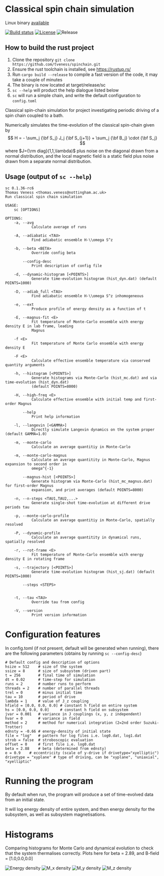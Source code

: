 # Classical spin chain simulation

Linux binary [available](https://github.com/tveness/spinchain/releases)

[![Build status](https://img.shields.io/github/actions/workflow/status/tveness/spinchain/rust.yml?style=for-the-badge)](https://github.com/tveness/spinchain/actions/workflows/rust.yml)
[![License](https://img.shields.io/github/license/tveness/spinchain?style=for-the-badge)](https://opensource.org/license/agpl-v3)
![Release](https://img.shields.io/github/v/tag/tveness/spinchain?label=latest%20release&style=for-the-badge)

## How to build the rust project

1. Clone the repository `git clone https://github.com/tveness/spinchain.git`
2. Ensure the rust toolchain is installed, see https://rustup.rs/
3. Run `cargo build --release` to compile a fast version of the code, it may
   take a couple of minutes
4. The binary is now located at target/release/sc
5. `sc --help` will product the help dialogue listed below
6. `sc` will run a simple chain, and write the default configuration to `config.toml`



Classical spin-chain simulation for project investigating periodic driving of a
spin chain coupled to a bath.

Numerically simulates the time-evolution of the classical spin-chain given by
$$
H = - \sum_j  {\bf S_j} J_j {\bf S_{j+1}} + \sum_j {\bf B_j} \cdot {\bf S_j}
$$
where $J={\rm diag}(1,1,\lambda)$ plus noise on the diagonal drawn from a
normal distribution, and the local magnetic field is a static field plus noise
drawn from a separate normal distribution.

## Usage (output of `sc --help`)
```
sc 0.1.36-rc6
Thomas Veness <thomas.veness@nottingham.ac.uk>
Run classical spin chain simulation

USAGE:
    sc [OPTIONS]

OPTIONS:
    -a, --avg
            Calculate average of runs

    -A, --adiabatic <TAU>
            Find adiabatic ensemble H-\\omega S^z

    -b, --beta <BETA>
            Override config beta

        --config-desc
            Print description of config file

    -d, --dynamic-histogram [<POINTS>]
            Generate time-evolution histogram (hist_dyn.dat) (default POINTS=1000)

    -D, --adiab_full <TAU>
            Find adiabatic ensemble H-\\omega S^z inhomogeneous

    -e, --ext
            Produce profile of energy density as a function of t

    -E, --magnus-fit <E>
            Fit temperature of Monte-Carlo ensemble with energy density E in lab frame, leading
            Magnus

    -f <E>
            Fit temperature of Monte Carlo ensemble with energy density E

    -F <E>
            Calculate effective ensemble temperature via conserved quantity arguments

    -h, --histogram [<POINTS>]
            Generate histograms via Monte-Carlo (hist_mc.dat) and via time-evolution (hist_dyn.dat)
            (default POINTS=8000)

    -H, --high-freq <E>
            Calculate effective ensemble with initial temp and first-order Magnus

        --help
            Print help information

    -l, --langevin [<GAMMA>]
            Directly simulate Langevin dynamics on the system proper (default GAMMA=1.0)

    -m, --monte-carlo
            Calculate an average quantitiy in Monte-Carlo

    -m, --monte-carlo-magnus
            Calculate an average quantitity in Monte-Carlo, Magnus expansion to second order in
            omega^{-1}

        --magnus-hist [<POINTS>]
            Generate histogram via Monte-Carlo (hist_mc_magnus.dat) for first-order Magnus
            expansion, and print averages (default POINTS=8000)

    -n, --n-steps <TAU1,TAU2,...>
            Generate single-shot time-evolution at different drive periods tau

    -p, --monte-carlo-profile
            Calculate an average quantitiy in Monte-Carlo, spatially resolved

    -P, --dynamic-profile
            Calculate an average quantitity in dynamical runs, spatially resolved

    -r, --rot-frame <E>
            Fit temperature of Monte-Carlo ensemble with energy density E in rotating frame

    -s, --trajectory [<POINTS>]
            Generate time-evolution histogram (hist_sj.dat) (default POINTS=1000)

        --steps <STEPS>
            

    -t, --tau <TAU>
            Override tau from config

    -V, --version
            Print version information
```


# Configuration features

In config.toml (if not present, default will be generated when running), there
are the following parameters  (obtains by running `sc --config-desc`)
```
# Default config and description of options
hsize = 512    # size of the system
ssize = 8      # size of subsystem (driven part)
t = 256        # final time of simulation
dt = 0.02      # time-step for simulation
runs = 2       # number runs to perform
threads = 2    # number of parallel threads
trel = 0       # minus initial time
tau = 10       # period of drive
lambda = 1     # value of J_z coupling
hfield = [0.0, 0.0, 0.0] # constant h field on entire system
hs = [0.0, 0.0, 0.0]     # constant h field on subsystem
jvar = 0.001   # variance in J couplings (x, y, z independent)
hvar = 0       # variance in field
method = 2     # method for numerical integration (2=2nd order Suzuki-Trotter)
ednsty = -0.66 # energy-density of initial state
file = "log"   # pattern for log files i.e. log0.dat, log1.dat
strob = false  # stroboscopic evaluation
offset = 0     # first file i.e. log0.dat
beta = 2.88    # beta (determined from ednsty)
e = 0.9    # eccentricity (scale of y-drive if drivetype="xyelliptic")
drivetype = "xyplane" # type of driving, can be "xyplane", "uniaxial", "xyelliptic" 

```

# Running the program

By default when run, the program will produce a set of time-evolved data from
an initial state.

It will log energy density of entire system, and then energy density for the
subsystem, as well as subsystem magnetisations.

# Histograms

Comparing histograms for Monte Carlo and dynamical evolution to check that the system thermalises correctly.
Plots here for beta = 2.89, and B-field = [1.0,0.0,0.0]

![Energy density](examples/hist_e.png)
![M_x density](examples/hist_mx.png)
![M_y density](examples/hist_my.png)
![M_z density](examples/hist_mz.png)

